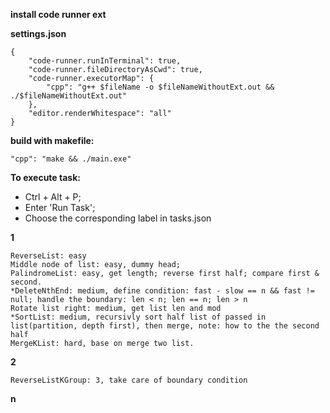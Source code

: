 **install code runner ext**

**settings.json**
```
{
    "code-runner.runInTerminal": true,
    "code-runner.fileDirectoryAsCwd": true,
    "code-runner.executorMap": {
        "cpp": "g++ $fileName -o $fileNameWithoutExt.out && ./$fileNameWithoutExt.out"
    },
    "editor.renderWhitespace": "all"
}
```

**build with makefile:**
```
"cpp": "make && ./main.exe"
```

**To execute task:**
- Ctrl + Alt + P; 
- Enter 'Run Task'; 
- Choose the corresponding label in tasks.json

**1**
```
ReverseList: easy
Middle node of list: easy, dummy head;
PalindromeList: easy, get length; reverse first half; compare first & second.
*DeleteNthEnd: medium, define condition: fast - slow == n && fast != null; handle the boundary: len < n; len == n; len > n
Rotate list right: medium, get list len and mod
*SortList: medium, recursivly sort half list of passed in list(partition, depth first), then merge, note: how to the the second half
MergeKList: hard, base on merge two list.
```

**2**
```
ReverseListKGroup: 3, take care of boundary condition
```

**n**
```

```